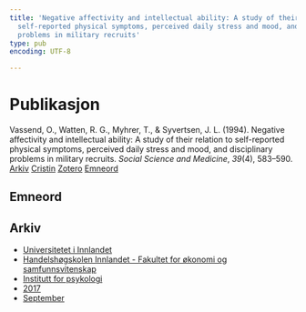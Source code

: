 ```yaml
---
title: 'Negative affectivity and intellectual ability: A study of their relation to
  self-reported physical symptoms, perceived daily stress and mood, and disciplinary
  problems in military recruits'
type: pub
encoding: UTF-8

---
```

<h1>Publikasjon</h1>
<article id="csl-bib-container-JN9MMASH" class="csl-bib-container">
  <div class="csl-bib-body"> <div class="csl-entry">Vassend, O., Watten, R. G., Myhrer, T., &#38; Syvertsen, J. L. (1994). Negative affectivity and intellectual ability: A study of their relation to self-reported physical symptoms, perceived daily stress and mood, and disciplinary problems in military recruits. <i>Social Science and Medicine</i>, <i>39</i>(4), 583–590.</div> </div>
  <div class="csl-bib-buttons">
    <a href="#taxonomy-article-JN9MMASH" alt="archive" class="csl-bib-button">Arkiv</a>
    <a href="https://app.cristin.no/results/show.jsf?id=1491816" alt="Cristin" class="csl-bib-button">Cristin</a>
    <a href="http://zotero.org/groups/5881554/items/JN9MMASH" alt="Zotero" class="csl-bib-button">Zotero</a>
    <a href="#keywords-article-JN9MMASH" alt="keywords" class="csl-bib-button">Emneord</a>
  </div>
  <div id="csl-bib-meta-container-JN9MMASH"></div>
</article>
<div id="csl-bib-meta-JN9MMASH" class="csl-bib-meta">
  <article id="keywords-article-JN9MMASH" class="keywords-article">
    <h1>Emneord</h1>
    
  </article>
  <article id="taxonomy-article-JN9MMASH" class="taxonomy-article">
    <h1>Arkiv</h1>
    <ul>
      <li>
        <a href="/nn/archive/?key=3DCRN523">Universitetet i Innlandet</a>
      </li>
      <li>
        <a href="/nn/archive/?key=DU8Q9LN9">Handelshøgskolen Innlandet - Fakultet for økonomi og samfunnsvitenskap</a>
      </li>
      <li>
        <a href="/nn/archive/?key=KTD9NXA8">Institutt for psykologi</a>
      </li>
      <li>
        <a href="/nn/archive/?key=E9KSSDJQ">2017</a>
      </li>
      <li>
        <a href="/nn/archive/?key=NGAXK4N5">September</a>
      </li>
    </ul>
  </article>
</div>
